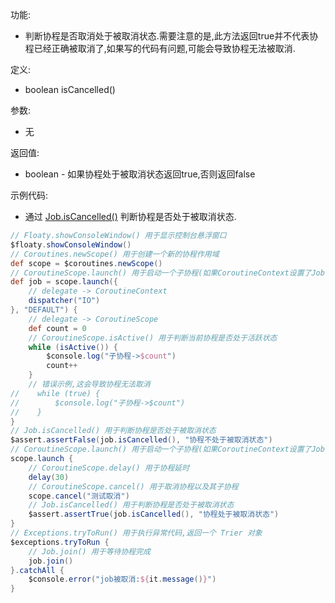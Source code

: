 功能:

+ 判断协程是否取消处于被取消状态.需要注意的是,此方法返回true并不代表协程已经正确被取消了,如果写的代码有问题,可能会导致协程无法被取消.

定义:

+ boolean isCancelled()

参数:

+ 无

返回值:

+ boolean - 如果协程处于被取消状态返回true,否则返回false

示例代码:

+ 通过 [Job.isCancelled()](/API/Coroutines/Job/README.md?id=isCancelled) 判断协程是否处于被取消状态.

```groovy
// Floaty.showConsoleWindow() 用于显示控制台悬浮窗口
$floaty.showConsoleWindow()
// Coroutines.newScope() 用于创建一个新的协程作用域
def scope = $coroutines.newScope()
// CoroutineScope.launch() 用于启动一个子协程(如果CoroutineContext设置了Job参数,那么就是启动一个新协程,与启动它的协程没有父子关系)
def job = scope.launch({
    // delegate -> CoroutineContext
    dispatcher("IO")
}, "DEFAULT") {
    // delegate -> CoroutineScope
    def count = 0
    // CoroutineScope.isActive() 用于判断当前协程是否处于活跃状态
    while (isActive()) {
        $console.log("子协程->$count")
        count++
    }
    // 错误示例,这会导致协程无法取消
//    while (true) {
//        $console.log("子协程->$count")
//    }
}
// Job.isCancelled() 用于判断协程是否处于被取消状态
$assert.assertFalse(job.isCancelled(), "协程不处于被取消状态")
// CoroutineScope.launch() 用于启动一个子协程(如果CoroutineContext设置了Job参数,那么就是启动一个新协程,与启动它的协程没有父子关系)
scope.launch {
    // CoroutineScope.delay() 用于协程延时
    delay(30)
    // CoroutineScope.cancel() 用于取消协程以及其子协程
    scope.cancel("测试取消")
    // Job.isCancelled() 用于判断协程是否处于被取消状态
    $assert.assertTrue(job.isCancelled(), "协程处于被取消状态")
}
// Exceptions.tryToRun() 用于执行异常代码,返回一个 Trier 对象
$exceptions.tryToRun {
    // Job.join() 用于等待协程完成
    job.join()
}.catchAll {
    $console.error("job被取消:${it.message()}")
}
```